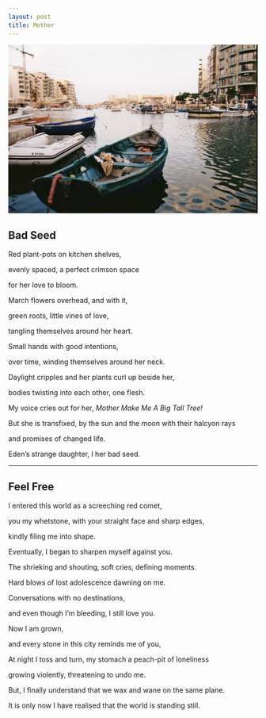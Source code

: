 ```yaml
---
layout: post
title: Mother
---
```

![mother](/images/C027483-R1-01-4.jpg)

Bad Seed 
---


Red plant-pots on kitchen shelves, 

evenly spaced, a perfect crimson space 

for her love to bloom.

March flowers overhead, and with it,

green roots, little vines of love, 

tangling themselves around her heart.

Small hands with good intentions, 

over time, winding themselves around her neck.


Daylight cripples and her plants curl up beside her,

bodies twisting into each other, one flesh.

My voice cries out for her, *Mother Make Me A Big Tall Tree!*

But she is transfixed, by the sun and the moon with their halcyon rays

and promises of changed life. 

Eden’s strange daughter, I her bad seed. 

---

Feel Free
---


I entered this world as a screeching red comet, 

you my whetstone, with your straight face and sharp edges,

kindly filing me into shape. 

Eventually, I began to sharpen myself against you.

The shrieking and shouting, soft cries, defining moments.

Hard blows of lost adolescence dawning on me. 

Conversations with no destinations, 

and even though I’m bleeding, I still love you. 


Now I am grown, 

and every stone in this city reminds me of you,

At night I toss and turn, my stomach a peach-pit of loneliness

growing violently, threatening to undo me. 

But, I finally understand that we wax and wane on the same plane.

It is only now I have realised that the world is standing still.






